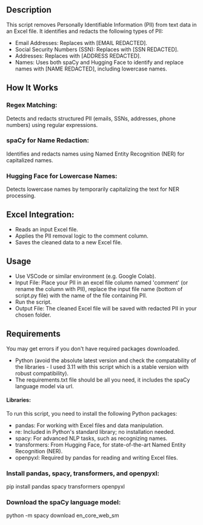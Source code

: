 ## Description
This script removes Personally Identifiable Information (PII) from text data in an Excel file. It identifies and redacts the following types of PII:

- Email Addresses: Replaces with [EMAIL REDACTED].
- Social Security Numbers (SSN): Replaces with [SSN REDACTED].
- Addresses: Replaces with [ADDRESS REDACTED].
- Names: Uses both spaCy and Hugging Face to identify and replace names with [NAME REDACTED], including lowercase names.

## How It Works
### Regex Matching:
Detects and redacts structured PII (emails, SSNs, addresses, phone numbers) using regular expressions.

### spaCy for Name Redaction:
Identifies and redacts names using Named Entity Recognition (NER) for capitalized names.

### Hugging Face for Lowercase Names:
Detects lowercase names by temporarily capitalizing the text for NER processing.

## Excel Integration:
- Reads an input Excel file.
- Applies the PII removal logic to the comment column.
- Saves the cleaned data to a new Excel file.
## Usage
- Use VSCode or similar environment (e.g. Google Colab). 
- Input File: Place your PII in an excel file column named 'comment' (or rename the column with PII), replace the input file name (bottom of script.py file) with the name of the file containing PII. 
- Run the script.
- Output File: The cleaned Excel file will be saved with redacted PII in your chosen folder.

## Requirements
You may get errors if you don't have required packages downloaded. 
- Python (avoid the absolute latest version and check the compatability of the libraries - I used 3.11 with this script which is a stable version with robust compatibility).
- The requirements.txt file should be all you need, it includes the spaCy language model via url. 
#### Libraries:
To run this script, you need to install the following Python packages:

- pandas: For working with Excel files and data manipulation.
- re: Included in Python's standard library; no installation needed.
- spacy: For advanced NLP tasks, such as recognizing names.
- transformers: From Hugging Face, for state-of-the-art Named Entity Recognition (NER).
- openpyxl: Required by pandas for reading and writing Excel files.

### **Install pandas, spacy, transformers, and openpyxl:** 
pip install pandas spacy transformers openpyxl
### **Download the spaCy language model:** 
python -m spacy download en_core_web_sm

